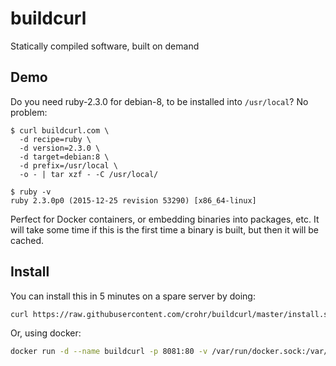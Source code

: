 # buildcurl

Statically compiled software, built on demand

## Demo

Do you need ruby-2.3.0 for debian-8, to be installed into `/usr/local`? No problem:

```
$ curl buildcurl.com \
  -d recipe=ruby \
  -d version=2.3.0 \
  -d target=debian:8 \
  -d prefix=/usr/local \
  -o - | tar xzf - -C /usr/local/
```

```
$ ruby -v
ruby 2.3.0p0 (2015-12-25 revision 53290) [x86_64-linux]
```

Perfect for Docker containers, or embedding binaries into packages, etc. It
will take some time if this is the first time a binary is built, but then it
will be cached.

## Install

You can install this in 5 minutes on a spare server by doing:

```bash
curl https://raw.githubusercontent.com/crohr/buildcurl/master/install.sh | sudo bash
```

Or, using docker:

```bash
docker run -d --name buildcurl -p 8081:80 -v /var/run/docker.sock:/var/run/docker.sock buildcurl/buildcurl
```

